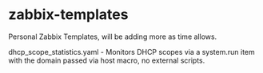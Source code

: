 # zabbix-templates
Personal Zabbix Templates, will be adding more as time allows.

dhcp_scope_statistics.yaml - Monitors DHCP scopes via a system.run item with the domain passed via host macro, no external scripts.
